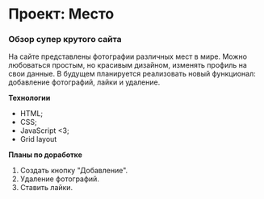 # Проект: Место

### Обзор супер крутого сайта

На сайте представлены фотографии различных мест в мире. Можно любоваться простым, но красивым дизайном, изменять профиль на свои данные. В будущем планируется реализовать новый функционал: добавление фотографий, лайки и удаление.

**Технологии**

* HTML;
* CSS;
* JavaScript <3;
* Grid layout

**Планы по доработке**

1. Создать кнопку "Добавление".
2. Удаление фотографий.
3. Ставить лайки.
